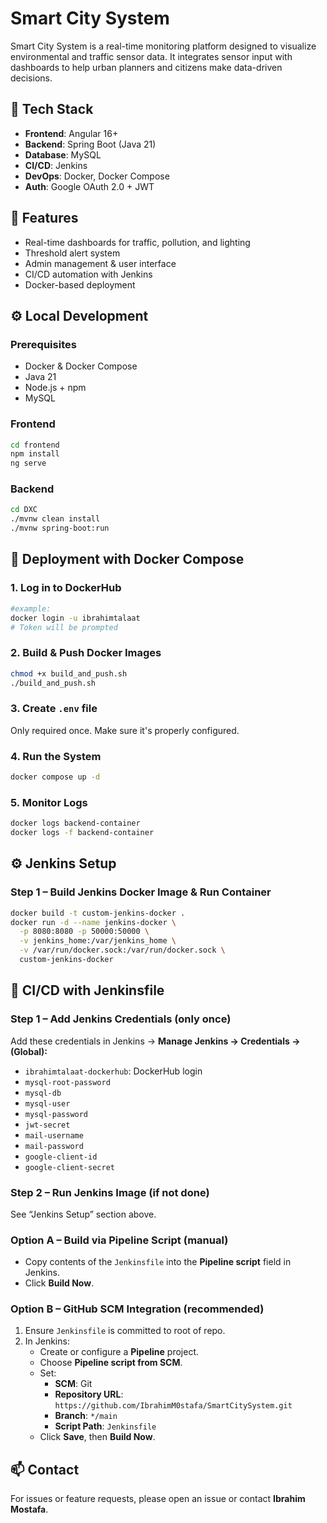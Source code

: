 # Smart City System
Smart City System is a real-time monitoring platform designed to visualize environmental and traffic sensor data. It integrates sensor input with dashboards to help urban planners and citizens make data-driven decisions.

## 🔧 Tech Stack

- **Frontend**: Angular 16+  
- **Backend**: Spring Boot (Java 21)  
- **Database**: MySQL  
- **CI/CD**: Jenkins  
- **DevOps**: Docker, Docker Compose  
- **Auth**: Google OAuth 2.0 + JWT  

## 🚀 Features

- Real-time dashboards for traffic, pollution, and lighting  
- Threshold alert system  
- Admin management & user interface  
- CI/CD automation with Jenkins  
- Docker-based deployment  

## ⚙️ Local Development

### Prerequisites

- Docker & Docker Compose  
- Java 21  
- Node.js + npm  
- MySQL  

### Frontend

```bash
cd frontend
npm install
ng serve
```

### Backend

```bash
cd DXC
./mvnw clean install
./mvnw spring-boot:run
```

## 🐳 Deployment with Docker Compose

### 1. Log in to DockerHub

```bash
#example:
docker login -u ibrahimtalaat
# Token will be prompted
```

### 2. Build & Push Docker Images

```bash
chmod +x build_and_push.sh
./build_and_push.sh
```

### 3. Create `.env` file  
Only required once. Make sure it's properly configured.

### 4. Run the System

```bash
docker compose up -d
```

### 5. Monitor Logs

```bash
docker logs backend-container
docker logs -f backend-container
```

## ⚙️ Jenkins Setup

### Step 1 – Build Jenkins Docker Image & Run Container

```bash
docker build -t custom-jenkins-docker .
docker run -d --name jenkins-docker \
  -p 8080:8080 -p 50000:50000 \
  -v jenkins_home:/var/jenkins_home \
  -v /var/run/docker.sock:/var/run/docker.sock \
  custom-jenkins-docker
```

## 🧪 CI/CD with Jenkinsfile

### Step 1 – Add Jenkins Credentials (only once)  
Add these credentials in Jenkins → **Manage Jenkins → Credentials → (Global):**

- `ibrahimtalaat-dockerhub`: DockerHub login  
- `mysql-root-password`  
- `mysql-db`  
- `mysql-user`  
- `mysql-password`  
- `jwt-secret`  
- `mail-username`  
- `mail-password`  
- `google-client-id`  
- `google-client-secret`  

### Step 2 – Run Jenkins Image (if not done)  
See “Jenkins Setup” section above.

### Option A – Build via Pipeline Script (manual)

- Copy contents of the `Jenkinsfile` into the **Pipeline script** field in Jenkins.  
- Click **Build Now**.

### Option B – GitHub SCM Integration (recommended)

1. Ensure `Jenkinsfile` is committed to root of repo.  
2. In Jenkins:  
   - Create or configure a **Pipeline** project.  
   - Choose **Pipeline script from SCM**.  
   - Set:  
     - **SCM**: Git  
     - **Repository URL**: `https://github.com/IbrahimM0stafa/SmartCitySystem.git`  
     - **Branch**: `*/main`  
     - **Script Path**: `Jenkinsfile`  
   - Click **Save**, then **Build Now**.

## 📫 Contact  
For issues or feature requests, please open an issue or contact **Ibrahim Mostafa**.
